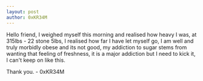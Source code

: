 ```yaml
---
layout: post
author: 0xKR34M
---
```

<p>Hello friend, I weighed myself this morning and realised how heavy I was, at 315lbs - 22 stone 5lbs, I realised how far I have let myself go, I am well and truly morbidly obese and its not good, my addiction to sugar stems from wanting that feeling of freshness, it is a major addiction but I need to kick it, I can't keep on like this.</p>

<p>Thank you. - 0xKR34M</p>

